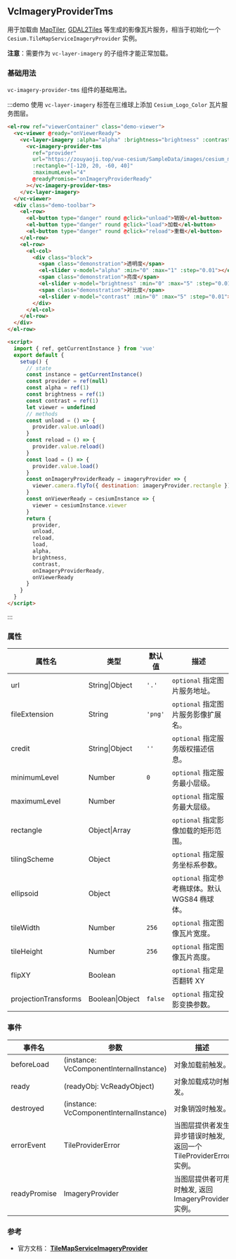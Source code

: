 ## VcImageryProviderTms

用于加载由 [MapTiler](https://www.maptiler.com), [GDAL2Tiles](http://www.klokan.cz/projects/gdal2tiles/) 等生成的影像瓦片服务，相当于初始化一个 `Cesium.TileMapServiceImageryProvider` 实例。

**注意**：需要作为 `vc-layer-imagery` 的子组件才能正常加载。

### 基础用法

`vc-imagery-provider-tms` 组件的基础用法。

:::demo 使用 `vc-layer-imagery` 标签在三维球上添加 `Cesium_Logo_Color` 瓦片服务图层。

```html
<el-row ref="viewerContainer" class="demo-viewer">
  <vc-viewer @ready="onViewerReady">
    <vc-layer-imagery :alpha="alpha" :brightness="brightness" :contrast="contrast">
      <vc-imagery-provider-tms
        ref="provider"
        url="https://zouyaoji.top/vue-cesium/SampleData/images/cesium_maptiler/Cesium_Logo_Color"
        :rectangle="[-120, 20, -60, 40]"
        :maximumLevel="4"
        @readyPromise="onImageryProviderReady"
      ></vc-imagery-provider-tms>
    </vc-layer-imagery>
  </vc-viewer>
  <div class="demo-toolbar">
    <el-row>
      <el-button type="danger" round @click="unload">销毁</el-button>
      <el-button type="danger" round @click="load">加载</el-button>
      <el-button type="danger" round @click="reload">重载</el-button>
    </el-row>
    <el-row>
      <el-col>
        <div class="block">
          <span class="demonstration">透明度</span>
          <el-slider v-model="alpha" :min="0" :max="1" :step="0.01"></el-slider>
          <span class="demonstration">亮度</span>
          <el-slider v-model="brightness" :min="0" :max="5" :step="0.01"></el-slider>
          <span class="demonstration">对比度</span>
          <el-slider v-model="contrast" :min="0" :max="5" :step="0.01"></el-slider>
        </div>
      </el-col>
    </el-row>
  </div>
</el-row>

<script>
  import { ref, getCurrentInstance } from 'vue'
  export default {
    setup() {
      // state
      const instance = getCurrentInstance()
      const provider = ref(null)
      const alpha = ref(1)
      const brightness = ref(1)
      const contrast = ref(1)
      let viewer = undefined
      // methods
      const unload = () => {
        provider.value.unload()
      }
      const reload = () => {
        provider.value.reload()
      }
      const load = () => {
        provider.value.load()
      }
      const onImageryProviderReady = imageryProvider => {
        viewer.camera.flyTo({ destination: imageryProvider.rectangle })
      }
      const onViewerReady = cesiumInstance => {
        viewer = cesiumInstance.viewer
      }
      return {
        provider,
        unload,
        reload,
        load,
        alpha,
        brightness,
        contrast,
        onImageryProviderReady,
        onViewerReady
      }
    }
  }
</script>
```

:::

### 属性

| 属性名               | 类型            | 默认值  | 描述                                           |
| -------------------- | --------------- | ------- | ---------------------------------------------- |
| url                  | String\|Object  | `'.'`   | `optional` 指定图片服务地址。                  |
| fileExtension        | String          | `'png'` | `optional` 指定图片服务影像扩展名。            |
| credit               | String\|Object  | `''`    | `optional` 指定服务版权描述信息。              |
| minimumLevel         | Number          | `0`     | `optional` 指定服务最小层级。                  |
| maximumLevel         | Number          |         | `optional` 指定服务最大层级。                  |
| rectangle            | Object\|Array   |         | `optional` 指定影像加载的矩形范围。            |
| tilingScheme         | Object          |         | `optional` 指定服务坐标系参数。                |
| ellipsoid            | Object          |         | `optional` 指定参考椭球体。默认 WGS84 椭球体。 |
| tileWidth            | Number          | `256`   | `optional` 指定图像瓦片宽度。                  |
| tileHeight           | Number          | `256`   | `optional` 指定图像瓦片高度。                  |
| flipXY               | Boolean         |         | `optional` 指定是否翻转 XY                     |
| projectionTransforms | Boolean\|Object | `false` | `optional` 指定投影变换参数。                  |

### 事件

| 事件名       | 参数                                    | 描述                                                              |
| ------------ | --------------------------------------- | ----------------------------------------------------------------- |
| beforeLoad   | (instance: VcComponentInternalInstance) | 对象加载前触发。                                                  |
| ready        | (readyObj: VcReadyObject)               | 对象加载成功时触发。                                              |
| destroyed    | (instance: VcComponentInternalInstance) | 对象销毁时触发。                                                  |
| errorEvent   | TileProviderError                       | 当图层提供者发生异步错误时触发, 返回一个 TileProviderError 实例。 |
| readyPromise | ImageryProvider                         | 当图层提供者可用时触发, 返回 ImageryProvider 实例。               |

### 参考

- 官方文档： **[TileMapServiceImageryProvider](https://cesium.com/docs/cesiumjs-ref-doc/TileMapServiceImageryProvider.html)**
